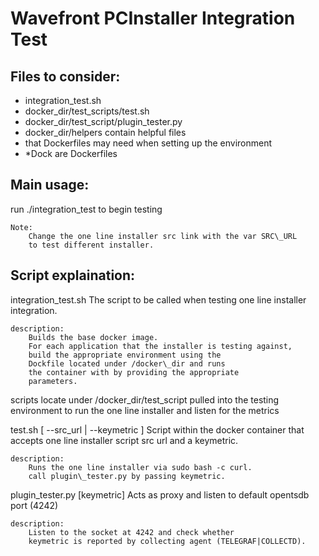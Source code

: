 # Wavefront PCInstaller Integration Test

## Files to consider:
+ integration\_test.sh
+ docker\_dir/test\_scripts/test.sh
+ docker\_dir/test\_script/plugin\_tester.py
+ docker\_dir/helpers contain helpful files
+ that Dockerfiles may need when setting up the environment
+ \*Dock are Dockerfiles

## Main usage:
run ./integration\_test to begin testing
    
    Note:
        Change the one line installer src link with the var SRC\_URL
        to test different installer.

## Script explaination:
integration\_test.sh
    The script to be called when testing one line installer
    integration.

    description:
        Builds the base docker image.
        For each application that the installer is testing against,
        build the appropriate environment using the
        Dockfile located under /docker\_dir and runs
        the container with by providing the appropriate
        parameters.
    
scripts locate under  /docker\_dir/test\_script
pulled into the testing environment to run
the one line installer and listen for the metrics

test.sh [ --src\_url <url> | --keymetric <keyword> ]
    Script within the docker container that accepts
    one line installer script src url and a keymetric.

    description: 
        Runs the one line installer via sudo bash -c curl.
        call plugin\_tester.py by passing keymetric.

plugin\_tester.py [keymetric]
    Acts as proxy and listen to default opentsdb port (4242)

    description:
        Listen to the socket at 4242 and check whether
        keymetric is reported by collecting agent (TELEGRAF|COLLECTD).
